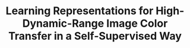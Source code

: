 ---
title: "Learning Representations for High-Dynamic-Range Image Color Transfer in a Self-Supervised Way"
authors:
  - "Yifei Huang"
  - "Sheng Qiu"
  - "Changbo Wang"
  - "Chenhui Li*"
image: 2020_tmm_hdrcolor.jpg
venue: "IEEE Transactions on Multimedia, 2021 (JCR Q1, CCF B)"
paper: https://ieeexplore.ieee.org/document/9042237/
video: 
code: 
website: 
---